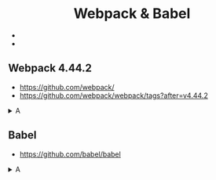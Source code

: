 <h1 align="center">Webpack & Babel</h1>

-
-

## Webpack 4.44.2

- https://github.com/webpack/
- https://github.com/webpack/webpack/tags?after=v4.44.2

<details>
<summary>A</summary><br>

```
n
```

</details>

## Babel

- https://github.com/babel/babel

<details>
<summary>A</summary><br>

```
n
```

</details>
